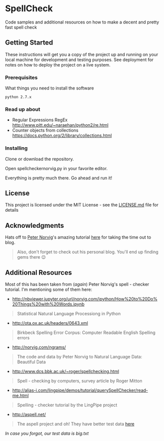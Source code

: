 # SpellCheck

Code samples and additional resources on how to make a decent and pretty fast spell check

## Getting Started

These instructions will get you a copy of the project up and running on your local machine for development and testing purposes. See deployment for notes on how to deploy the project on a live system.

### Prerequisites

What things you need to install the software 

```
python 2.7.x 
```

### Read up about 
- Regular Expressions RegEx http://www.pitt.edu/~naraehan/python2/re.html 
- Counter objects from collections https://docs.python.org/2/library/collections.html


### Installing

Clone or download the repository. 

Open spellcheckernorvig.py in your favorite editor. 

Everything is pretty much there. Go ahead and run it! 


## License

This project is licensed under the MIT License - see the [LICENSE.md](LICENSE.md) file for details


## Acknowledgments

Hats off to [Peter Norvig](https://github.com/norvig)'s amazing tutorial [here](http://norvig.com/spell-correct.html) for taking the time out to blog. 
> Also, don't forget to check out his personal blog. You'll end up finding gems there 😉


## Additional Resources

Most of this has been taken from (_again_) Peter Norvig's spell - checker tutorial. I'm mentioning some of them here: 

- http://nbviewer.jupyter.org/url/norvig.com/ipython/How%20to%20Do%20Things%20with%20Words.ipynb 
>   Statistical Natural Language Processiong in Python 


- http://ota.ox.ac.uk/headers/0643.xml
>   Birkbeck Spelling Error Corpus: Computer Readable English Spelling errors 


- http://norvig.com/ngrams/ 
>   The code and data by Peter Norvig to Natural Language Data: Beautiful Data 


- http://www.dcs.bbk.ac.uk/~roger/spellchecking.html 
> Spell - checking by computers, survey article by Roger Mitton 


- http://alias-i.com/lingpipe/demos/tutorial/querySpellChecker/read-me.html 
> Spelling - checker tutorial by the LingPipe project 


- http://aspell.net/ 
> The aspell project and oh! They have better test data [here](http://aspell.net/test) 


_In case you forgot, our test data is big.txt_ 

